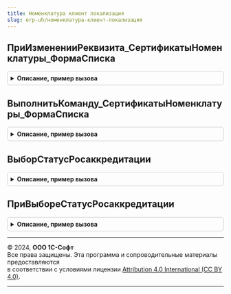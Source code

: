 ```yaml
---
title: Номенклатура клиент локализация
slug: erp-uh/номенклатура-клиент-локализация
---
```



## ПриИзмененииРеквизита_СертификатыНоменклатуры_ФормаСписка
<details style="margin: 1em 0; padding: 0.5em; border: 1px solid #ccc; border-radius: 6px;">

<summary style="font-weight: bold; cursor: pointer;">Описание, пример вызова</summary>

```bsl

// Обработчик события изменения реквизита формы списка сертификатов номенклатуры.
//
// Параметры:
//	Элемент - ПолеФормы - элемент формы, инициировавший событие.
//	Форма - ФормаКлиентскогоПриложения - форма списка сертификатов номенклатуры, в которой вызвано событие.
//
Процедура ПриИзмененииРеквизита_СертификатыНоменклатуры_ФормаСписка(Элемент, Форма) Экспорт
```

Пример вызова
```bsl
НоменклатураКлиентЛокализация.ПриИзмененииРеквизита_СертификатыНоменклатуры_ФормаСписка(Элемент, Форма) 
```
</details>

## ВыполнитьКоманду_СертификатыНоменклатуры_ФормаСписка
<details style="margin: 1em 0; padding: 0.5em; border: 1px solid #ccc; border-radius: 6px;">

<summary style="font-weight: bold; cursor: pointer;">Описание, пример вызова</summary>

```bsl

// Обработчик команды формы списка сертификатов номенклатуры.
//
// Параметры:
//	Команда - КомандаФормы - команда формы, инициировавшая событие.
//	Форма - ФормаКлиентскогоПриложения - форма списка сертификатов номенклатуры, в которой вызвано событие.
//
Процедура ВыполнитьКоманду_СертификатыНоменклатуры_ФормаСписка(Команда, Форма) Экспорт
```

Пример вызова
```bsl
НоменклатураКлиентЛокализация.ВыполнитьКоманду_СертификатыНоменклатуры_ФормаСписка(Команда, Форма) 
```
</details>

## ВыборСтатусРосаккредитации
<details style="margin: 1em 0; padding: 0.5em; border: 1px solid #ccc; border-radius: 6px;">

<summary style="font-weight: bold; cursor: pointer;">Описание, пример вызова</summary>

```bsl

// Возвращает результат проверки выбранного пользователем поля в списке справочника сертификатов номенклатуры.
//
// Параметры:
//	Поле - ПолеФормы - выбранное поле формы.
//	Элементы -ВсеЭлементыФормы - элементы формы.
//
// Возвращаемое значение:
//	Булево - результат проверки выбранного пользователем поля в списке справочника сертификатов номенклатуры.
//				ИСТИНА - если выбрано поле колонки 'СтатусРосаккредитации'.
//
Функция ВыборСтатусРосаккредитации(Поле, Элементы) Экспорт
```

Пример вызова
```bsl
Результат = НоменклатураКлиентЛокализация.ВыборСтатусРосаккредитации(Поле, Элементы) 
```
</details>

## ПриВыбореСтатусРосаккредитации
<details style="margin: 1em 0; padding: 0.5em; border: 1px solid #ccc; border-radius: 6px;">

<summary style="font-weight: bold; cursor: pointer;">Описание, пример вызова</summary>

```bsl

// Выполняет обработку выбора поля 'СтатусРосаккредитации' в таблице списка справочника сертификатов номенклатуры.
//
// Параметры:
//	ТаблицаФормы - ТаблицаФормы - таблица списка справочника сертификатов номенклатуры.
//	СтандартнаяОбработка - Булево - признак выполнения стандартной обработки вызываемого обработчика события.
//	ИзменитьЭлемент - Булево - признак необходимости изменения выбранного элемента списка справочника сертификатов номенклатуры.
//
Процедура ПриВыбореСтатусРосаккредитации(ТаблицаФормы, СтандартнаяОбработка, ИзменитьЭлемент = Истина) Экспорт
```

Пример вызова
```bsl
НоменклатураКлиентЛокализация.ПриВыбореСтатусРосаккредитации(ТаблицаФормы, СтандартнаяОбработка, ИзменитьЭлемент);
```
</details>

---

© 2024, **ООО 1С-Софт**  
Все права защищены. Эта программа и сопроводительные материалы предоставляются  
в соответствии с условиями лицензии [Attribution 4.0 International (CC BY 4.0)](https://creativecommons.org/licenses/by/4.0/legalcode).

---
